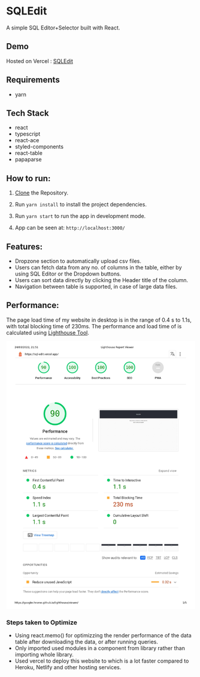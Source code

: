 # SQLEdit

A simple SQL Editor+Selector built with React.

## Demo

Hosted on Vercel : [SQLEdit](https://sql-edit.vercel.app/)

## Requirements

- yarn

## Tech Stack

- react
- typescript
- react-ace
- styled-components
- react-table
- papaparse

## How to run:

1. [Clone](https://github.com/ron-debajyoti/SQLEdit) the Repository.
2. Run `yarn install` to install the project dependencies.

3. Run `yarn start` to run the app in development mode.

4. App can be seen at: `http://localhost:3000/`

## Features:

- Dropzone section to automatically upload csv files.
- Users can fetch data from any no. of columns in the table, either by using SQL Editor or the Dropdown buttons.
- Users can sort data directly by clicking the Header title of the column.
- Navigation between table is supported, in case of large data files.

## Performance:

The page load time of my website in desktop is in the range of 0.4 s to 1.1s, with total blocking time of 230ms.
The performance and load time of is calculated using [Lighthouse Tool](https://developers.google.com/web/tools/lighthouse).

![lighthouse report](src/assets/lighthouse.jpg)

### Steps taken to Optimize

- Using react.memo() for optimizzing the render performance of the data table after downloading the data, or after running queries.
- Only imported used modules in a component from library rather than importing whole library.
- Used vercel to deploy this website to which is a lot faster compared to Heroku, Netlify and other hosting services.
